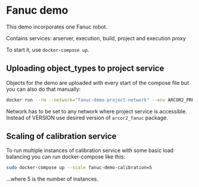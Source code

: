 
# Fanuc demo

This demo incorporates one Fanuc robot. 

Contains services: arserver, execution, build, project and execution proxy

To start it, use `docker-compose up`.

## Uploading object_types to project service

Objects for the demo are uploaded with every start of the compose file but you can also do that manually:

```bash
docker run --rm --network="fanuc-demo-project-network" --env ARCOR2_PROJECT_SERVICE_URL=http://fanuc-demo-project:10000 arcor2/arcor2_fanuc_upload_object_types:VERSION
```
Network has to be set to any network where project service is accessible. Instead of VERSION use desired version of `arcor2_fanuc` package. 

## Scaling of calibration service

To run multiple instances of calibration service with some basic load balancing you can run docker-compose like this:

```bash
sudo docker-compose up --scale fanuc-demo-calibration=5
```
...where 5 is the number of instances.
